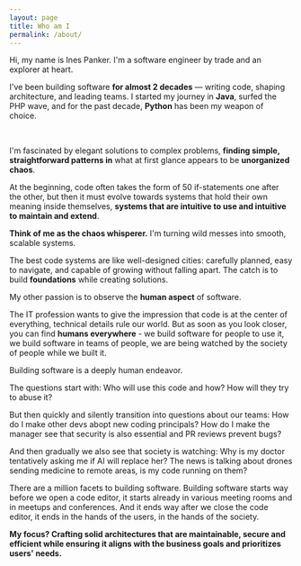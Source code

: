```yaml
---
layout: page
title: Who am I
permalink: /about/
---
```


Hi, my name is Ines Panker. I'm a software engineer by trade and an explorer at heart.

I've been building software **for almost 2 decades** — writing code, shaping architecture, and leading teams. I started my journey in **Java**, surfed the PHP wave, and for the past decade, **Python** has been my weapon of choice.

&nbsp;


I'm fascinated by elegant solutions to complex problems, **finding simple, straightforward patterns in** what at first glance appears to be **unorganized chaos**. 

At the beginning, code often takes the form of 50 if-statements one after the other, but then it must evolve towards systems that hold their own meaning inside themselves, **systems that are intuitive to use and intuitive to maintain and extend**.

**Think of me as the chaos whisperer.** I'm turning wild messes into smooth, scalable systems. 

The best code systems are like well-designed cities: carefully planned, easy to navigate, and capable of growing without falling apart. The catch is to build **foundations** while creating solutions.

My other passion is to observe the **human aspect** of software. 

The IT profession wants to give the impression that code is at the center of everything, technical details rule our world. But as soon as you look closer, you can find **humans everywhere** - we build software for people to use it, we build software in teams of people, we are being watched by the society of people while we built it.

Building software is a deeply human endeavor. 

The questions start with: Who will use this code and how? How will they try to abuse it? 

But then quickly and silently transition into questions about our teams: How do I make other devs abopt new coding principals? How do I make the manager see that security is also essential and PR reviews prevent bugs? 

And then gradually we also see that society is watching: Why is my doctor tentatively asking  me if AI will replace her? The news is talking about drones sending medicine to remote areas, is my code running on them?

There are a million facets to building software. Building software starts way before we open a code editor, it starts already in various meeting rooms and in meetups and conferences. And it ends way after we close the code editor, it ends in the hands of the users, in the hands of the society.

**My focus? Crafting solid architectures that are maintainable, secure and efficient while ensuring it aligns with the business goals and prioritizes users' needs.**
